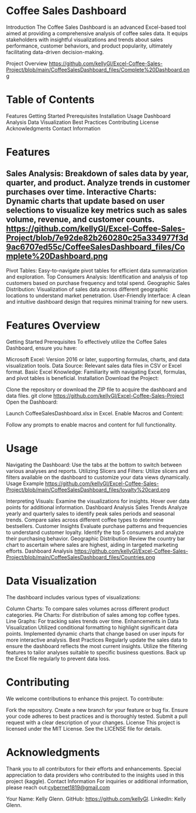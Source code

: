 # Coffee Sales Dashboard
Introduction
The Coffee Sales Dashboard is an advanced Excel-based tool aimed at providing a comprehensive analysis of coffee sales data. It equips stakeholders with insightful visualizations and trends about sales performance, customer behaviors, and product popularity, ultimately facilitating data-driven decision-making.

Project Overview https://github.com/kellyGl/Excel-Coffee-Sales-Project/blob/main/CoffeeSalesDashboard_files/Complete%20Dashboard.png

# Table of Contents
Features
Getting Started
Prerequisites
Installation
Usage
Dashboard Analysis
Data Visualization
Best Practices
Contributing
License
Acknowledgments
Contact Information
# Features
Sales Analysis: Breakdown of sales data by year, quarter, and product. Analyze trends in customer purchases over time.
Interactive Charts: Dynamic charts that update based on user selections to visualize key metrics such as sales volume, revenue, and customer counts.
https://github.com/kellyGl/Excel-Coffee-Sales-Project/blob/7e92de82b260280c25a334977f3d9ac6707ed55c/CoffeeSalesDashboard_files/Complete%20Dashboard.png
----------------------------------------------------------------
Pivot Tables: Easy-to-navigate pivot tables for efficient data summarization and exploration.
Top Consumers Analysis: Identification and analysis of top customers based on purchase frequency and total spend.
Geographic Sales Distribution: Visualization of sales data across different geographic locations to understand market penetration.
User-Friendly Interface: A clean and intuitive dashboard design that requires minimal training for new users.
# Features Overview



Getting Started
Prerequisites
To effectively utilize the Coffee Sales Dashboard, ensure you have:

Microsoft Excel: Version 2016 or later, supporting formulas, charts, and data visualization tools.
Data Source: Relevant sales data files in CSV or Excel format.
Basic Excel Knowledge: Familiarity with navigating Excel, formulas, and pivot tables is beneficial.
Installation
Download the Project:

Clone the repository or download the ZIP file to acquire the dashboard and data files.
git clone https://github.com/kellyGl/Excel-Coffee-Sales-Project
Open the Dashboard:

Launch CoffeeSalesDashboard.xlsx in Excel.
Enable Macros and Content:

Follow any prompts to enable macros and content for full functionality.
# Usage
Navigating the Dashboard:
Use the tabs at the bottom to switch between various analyses and reports.
Utilizing Slicers and Filters:
Utilize slicers and filters available on the dashboard to customize your data views dynamically.
Usage Example https://github.com/kellyGl/Excel-Coffee-Sales-Project/blob/main/CoffeeSalesDashboard_files/loyalty%20card.png

Interpreting Visuals:
Examine the visualizations for insights. Hover over data points for additional information.
Dashboard Analysis
Sales Trends
Analyze yearly and quarterly sales to identify peak sales periods and seasonal trends.
Compare sales across different coffee types to determine bestsellers.
Customer Insights
Evaluate purchase patterns and frequencies to understand customer loyalty.
Identify the top 5 consumers and analyze their purchasing behavior.
Geographic Distribution
Review the country bar chart to ascertain where sales are highest, aiding in targeted marketing efforts.
Dashboard Analysis https://github.com/kellyGl/Excel-Coffee-Sales-Project/blob/main/CoffeeSalesDashboard_files/Countries.png

# Data Visualization
The dashboard includes various types of visualizations:

Column Charts: To compare sales volumes across different product categories.
Pie Charts: For distribution of sales among top coffee types.
Line Graphs: For tracking sales trends over time.
Enhancements in Data Visualization
Utilized conditional formatting to highlight significant data points.
Implemented dynamic charts that change based on user inputs for more interactive analysis.
Best Practices
Regularly update the sales data to ensure the dashboard reflects the most current insights.
Utilize the filtering features to tailor analyses suitable to specific business questions.
Back up the Excel file regularly to prevent data loss.
# Contributing
We welcome contributions to enhance this project. To contribute:

Fork the repository.
Create a new branch for your feature or bug fix.
Ensure your code adheres to best practices and is thoroughly tested.
Submit a pull request with a clear description of your changes.
License
This project is licensed under the MIT License. See the 
LICENSE file for details.

# Acknowledgments
Thank you to all contributors for their efforts and enhancements.
Special appreciation to data providers who contributed to the insights used in this project (kaggle).
Contact Information 
For inquiries or additional information, please reach out:cybernet1819@gmail.com

Your Name: Kelly Glenn.
GitHub: https://github.com/kellyGl.
LinkedIn: Kelly Glenn.
